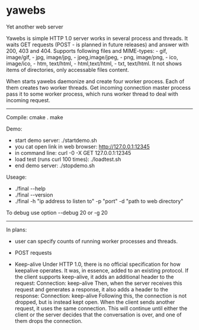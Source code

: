 # yawebs
Yet another web server

Yawebs is simple HTTP 1.0 server works in several process and threads.
It waits GET requests (POST - is planned in future releases) and answer with 200, 403 and 404.
Supports following files and MIME-types:
	- gif, image/gif,
	- jpg, image/jpg,
	- jpeg,image/jpeg,
	- png, image/png,
	- ico, image/ico,
	- htm, text/html,
	- html,text/html,
	- txt, text/html.
It not shows items of directories, only accessable files content.

When starts yawebs daemonize and create four worker process.
Each of them creates two worker threads.
Get incoming connection master process pass it to some worker process,
which runs worker thread to deal with incoming request.

-----------
Compile:
cmake .
make

Demo:
- start demo server: ./startdemo.sh
- you cat open link in web browser: http://127.0.0.1:12345
- in command line: curl -0 -X GET 127.0.0.1:12345
- load test (runs curl 100 times): ./loadtest.sh
- end demo server: ./stopdemo.sh 

Useage:
- ./final --help
- ./final --version
- ./final -h "ip address to listen to" -p "port" -d "path to web directory"

To debug use option --debug 20 or -g 20

-----------
In plans:
- user can specify counts of running worker processes and threads.

- POST requests

- Keep-alive
Under HTTP 1.0, there is no official specification for how keepalive operates. It was, in essence, added to an existing protocol. If the client supports keep-alive, it adds an additional header to the request:
Connection: keep-alive
Then, when the server receives this request and generates a response, it also adds a header to the response:
Connection: keep-alive
Following this, the connection is not dropped, but is instead kept open. When the client sends another request, it uses the same connection. This will continue until either the client or the server decides that the conversation is over, and one of them drops the connection.
